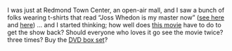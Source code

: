 I was just at Redmond Town Center, an open-air mall, and I saw a bunch of folks wearing t-shirts that read &#8220;Joss Whedon is my master now&#8221; (<a href="http://www.thinkgeek.com/tshirts/pvp/77da/" target="_blank">see here</a> and <a href="http://www.pvponline.com/archive.php3?archive=20050510" target="_blank" class="broken_link">here</a>) &#8230; and I started thinking; how well does <a href="http://www.serenitymovie.com/" target="_blank" class="broken_link">this movie</a> have to do to get the show back? Should everyone who loves it go see the movie twice? three times? Buy the <a href="http://www.amazon.com/exec/obidos/ASIN/B0000AQS0F/duncanmackenz-20?creative=327641&#038;camp=14573&#038;link_code=as1" target="_blank">DVD box set</a>?
